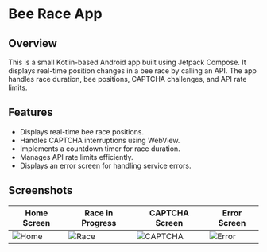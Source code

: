 # Bee Race App

## Overview
This is a small Kotlin-based Android app built using Jetpack Compose. It displays real-time position changes in a bee race by calling an API. The app handles race duration, bee positions, CAPTCHA challenges, and API rate limits.

## Features
- Displays real-time bee race positions.
- Handles CAPTCHA interruptions using WebView.
- Implements a countdown timer for race duration.
- Manages API rate limits efficiently.
- Displays an error screen for handling service errors.

## Screenshots
| Home Screen | Race in Progress | CAPTCHA Screen | Error Screen |
|------------|----------------|---------------|-------------|
| ![Home](images/home.png) | ![Race](images/race.png) | ![CAPTCHA](images/captcha.png) | ![Error](images/error.png) |



